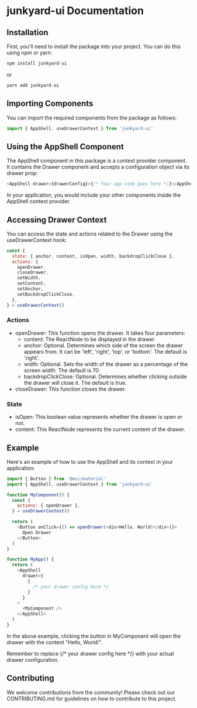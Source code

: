 <h1>junkyard-ui Documentation</h1>

<h2>Installation</h2>

<p>First, you'll need to install the package into your project. You can do this using npm or yarn:</p>

```javascript
npm install junkyard-ui
```

or

```javascript
yarn add junkyard-ui
```

<h2>Importing Components</h2>

<p>You can import the required components from the package as follows:</p>

```javascript
import { AppShell, useDrawerContext } from 'junkyard-ui'
```

<h2>Using the AppShell Component</h2>

<p>The AppShell component in this package is a context provider component. It contains the Drawer component and accepts a configuration object via its drawer prop:</p>

```javascript
<AppShell drawer={drawerConfig}>{/* Your app code goes here */}</AppShell>
```

<p>In your application, you would include your other components inside the AppShell context provider.</p>

<h2>Accessing Drawer Context</h2>

<p>You can access the state and actions related to the Drawer using the useDrawerContext hook:</p>

```javascript
const {
  state: { anchor, content, isOpen, width, backdropClickClose },
  actions: {
    openDrawer,
    closeDrawer,
    setWidth,
    setContent,
    setAnchor,
    setBackdropClickClose,
  },
} = useDrawerContext()
```

<h3>Actions</h3>

<ul>
  <li>openDrawer: This function opens the drawer. It takes four parameters:
    <ul>
      <li>content: The ReactNode to be displayed in the drawer.</li>
      <li>anchor: Optional. Determines which side of the screen the drawer appears from. It can be 'left', 'right', 'top', or 'bottom'. The default is 'right'.</li>
      <li>width: Optional. Sets the width of the drawer as a percentage of the screen width. The default is 70.</li>
      <li>backdropClickClose: Optional. Determines whether clicking outside the drawer will close it. The default is true.</li>
    </ul>
  </li>
  <li>closeDrawer: This function closes the drawer.</li>
</ul>

<h3>State</h3>

<ul>
  <li>isOpen: This boolean value represents whether the drawer is open or not.</li>
  <li>content: This ReactNode represents the current content of the drawer.</li>
</ul>

<h2>Example</h2>

<p>Here's an example of how to use the AppShell and its context in your application:</p>

```javascript
import { Button } from '@mui/material'
import { AppShell, useDrawerContext } from 'junkyard-ui'

function MyComponent() {
  const {
    actions: { openDrawer },
  } = useDrawerContext()

  return (
    <Button onClick={() => openDrawer(<div>Hello, World!</div>)}>
      Open Drawer
    </Button>
  )
}

function MyApp() {
  return (
    <AppShell
      drawer={
        {
          /* your drawer config here */
        }
      }
    >
      <MyComponent />
    </AppShell>
  )
}
```

<p>In the above example, clicking the button in MyComponent will open the drawer with the content "Hello, World!".</p>

<p>Remember to replace {/* your drawer config here */} with your actual drawer configuration.</p>

<h2>Contributing</h2>

<p>We welcome contributions from the community! Please check out our CONTRIBUTING.md for guidelines on how to contribute to this project.</p>
